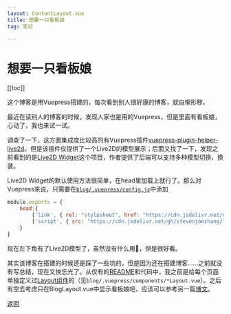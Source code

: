 ```yaml
---
layout: ContentLayout.vue
title: 想要一只看板娘
tag: 笔记

---
```



# 想要一只看板娘

[[toc]]

这个博客是用Vuepress搭建的，每次看到别人很好康的博客，就自惭形秽。

最近在读别人的博客的时候，发现人家也是用的Vuepress，但是里面有看板娘，心动了，我也来试一试。

调查了一下，这方面集成度比较高的有Vuepress插件[vuepress-plugin-helper-live2d](https://github.com/JoeyBling/vuepress-plugin-helper-live2d)。但是该插件仅提供了一个Live2D的模型展示；后面又找了一下，发现之前看到的是[Live2D Widget](https://github.com/stevenjoezhang/live2d-widget)这个项目，作者提供了后端可以支持多种模型切换、换装。

Live2D Widget的默认使用方法很简单，在head里加载上就行了。那么对Vuepress来说，只需要在[`blog/.vuepress/config.js`](https://github.com/Forsworns/blog/tree/master/blog/.vuepress)中添加

```javascript
module.exports = {
	head:{
		['link', { rel: "stylesheet", href: "https://cdn.jsdelivr.net/npm/font-awesome/css/font-awesome.min.css" }],
        ['script', { src: "https://cdn.jsdelivr.net/gh/stevenjoezhang/live2d-widget@latest/autoload.js" }],
    }   
}
```

现在左下角有了Live2D模型了，虽然没有什么用:see_no_evil:，但是很好看。

其实该博客在搭建的时候还是踩了一些坑的，但是因为还在搭建博客……之前就没有写总结，现在又快忘光了。从仅有的[README](https://github.com/Forsworns/blog)和代码中，我之前是给每个页面单独定义过[Layout组件](https://github.com/Forsworns/blog/tree/master/blog/.vuepress)的（见`blog/.vuepress/components/*Layout.vue`）。之后有空去考虑只在BlogLayout.vue中显示看板娘吧，应该可以参考另一篇[博文](https://blog.csdn.net/qq_36357242/article/details/100063063)。

[返回](/zh/blogs/)